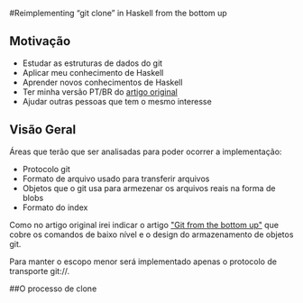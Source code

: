 #Reimplementing “git clone” in Haskell from the bottom up
## Motivação
* Estudar as estruturas de dados do git
* Aplicar meu conhecimento de Haskell
* Aprender novos conhecimentos de Haskell
* Ter minha versão PT/BR do [artigo original](http://stefan.saasen.me/articles/git-clone-in-haskell-from-the-bottom-up/)
* Ajudar outras pessoas que tem o mesmo interesse
## Visão Geral
Áreas que terão que ser analisadas para poder ocorrer a implementação:
* Protocolo git
* Formato de arquivo usado para transferir arquivos
* Objetos que o git usa para armezenar os arquivos reais na forma de blobs
* Formato do index

Como no artigo original irei indicar o artigo ["Git from the bottom up"](http://ftp.newartisans.com/pub/git.from.bottom.up.pdf) que cobre os comandos de baixo nível e o design do armazenamento de objetos git.

Para manter o escopo menor será implementado apenas o protocolo de transporte git://.

##O processo de clone
